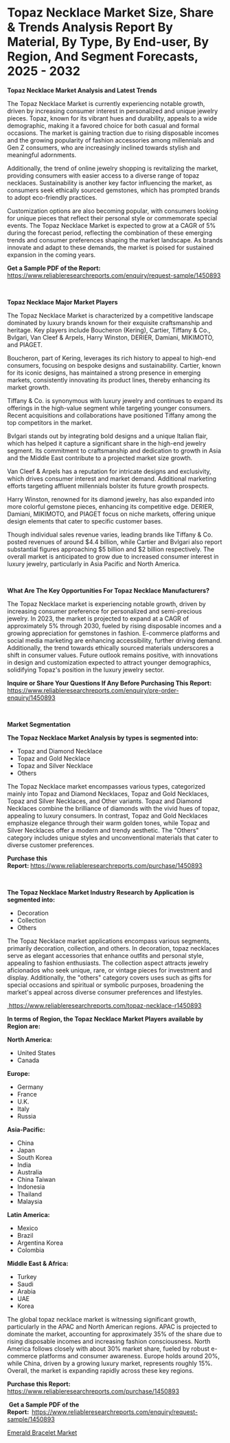 <p><h1>Topaz Necklace Market Size, Share & Trends Analysis Report By Material, By Type, By End-user, By Region, And Segment Forecasts, 2025 - 2032</h1></p><p><strong>Topaz Necklace Market Analysis and Latest Trends</strong></p>
<p><p>The Topaz Necklace Market is currently experiencing notable growth, driven by increasing consumer interest in personalized and unique jewelry pieces. Topaz, known for its vibrant hues and durability, appeals to a wide demographic, making it a favored choice for both casual and formal occasions. The market is gaining traction due to rising disposable incomes and the growing popularity of fashion accessories among millennials and Gen Z consumers, who are increasingly inclined towards stylish and meaningful adornments.</p><p>Additionally, the trend of online jewelry shopping is revitalizing the market, providing consumers with easier access to a diverse range of topaz necklaces. Sustainability is another key factor influencing the market, as consumers seek ethically sourced gemstones, which has prompted brands to adopt eco-friendly practices.</p><p>Customization options are also becoming popular, with consumers looking for unique pieces that reflect their personal style or commemorate special events. The Topaz Necklace Market is expected to grow at a CAGR of 5% during the forecast period, reflecting the combination of these emerging trends and consumer preferences shaping the market landscape. As brands innovate and adapt to these demands, the market is poised for sustained expansion in the coming years.</p></p>
<p><strong>Get a Sample PDF of the Report:&nbsp;</strong> <a href="https://www.reliableresearchreports.com/enquiry/request-sample/1450893?utm_campaign=2248&utm_medium=2&utm_source=Github&utm_content=ia&utm_term=06022025&utm_id=topaz-necklace">https://www.reliableresearchreports.com/enquiry/request-sample/1450893</a></p>
<p>&nbsp;</p>
<p><strong>Topaz Necklace Major Market Players</strong></p>
<p><p>The Topaz Necklace Market is characterized by a competitive landscape dominated by luxury brands known for their exquisite craftsmanship and heritage. Key players include Boucheron (Kering), Cartier, Tiffany & Co., Bvlgari, Van Cleef & Arpels, Harry Winston, DERIER, Damiani, MIKIMOTO, and PIAGET.</p><p>Boucheron, part of Kering, leverages its rich history to appeal to high-end consumers, focusing on bespoke designs and sustainability. Cartier, known for its iconic designs, has maintained a strong presence in emerging markets, consistently innovating its product lines, thereby enhancing its market growth.</p><p>Tiffany & Co. is synonymous with luxury jewelry and continues to expand its offerings in the high-value segment while targeting younger consumers. Recent acquisitions and collaborations have positioned Tiffany among the top competitors in the market.</p><p>Bvlgari stands out by integrating bold designs and a unique Italian flair, which has helped it capture a significant share in the high-end jewelry segment. Its commitment to craftsmanship and dedication to growth in Asia and the Middle East contribute to a projected market size growth.</p><p>Van Cleef & Arpels has a reputation for intricate designs and exclusivity, which drives consumer interest and market demand. Additional marketing efforts targeting affluent millennials bolster its future growth prospects.</p><p>Harry Winston, renowned for its diamond jewelry, has also expanded into more colorful gemstone pieces, enhancing its competitive edge. DERIER, Damiani, MIKIMOTO, and PIAGET focus on niche markets, offering unique design elements that cater to specific customer bases.</p><p>Though individual sales revenue varies, leading brands like Tiffany & Co. posted revenues of around $4.4 billion, while Cartier and Bvlgari also report substantial figures approaching $5 billion and $2 billion respectively. The overall market is anticipated to grow due to increased consumer interest in luxury jewelry, particularly in Asia Pacific and North America.</p></p>
<p>&nbsp;</p>
<p><strong>What Are The Key Opportunities For Topaz Necklace Manufacturers?</strong></p>
<p><p>The Topaz Necklace market is experiencing notable growth, driven by increasing consumer preference for personalized and semi-precious jewelry. In 2023, the market is projected to expand at a CAGR of approximately 5% through 2030, fueled by rising disposable incomes and a growing appreciation for gemstones in fashion. E-commerce platforms and social media marketing are enhancing accessibility, further driving demand. Additionally, the trend towards ethically sourced materials underscores a shift in consumer values. Future outlook remains positive, with innovations in design and customization expected to attract younger demographics, solidifying Topaz's position in the luxury jewelry sector.</p></p>
<p><strong>Inquire or Share Your Questions If Any Before Purchasing This Report:</strong> <a href="https://www.reliableresearchreports.com/enquiry/pre-order-enquiry/1450893?utm_campaign=2248&utm_medium=2&utm_source=Github&utm_content=ia&utm_term=06022025&utm_id=topaz-necklace">https://www.reliableresearchreports.com/enquiry/pre-order-enquiry/1450893</a></p>
<p>&nbsp;</p>
<p><strong>Market Segmentation</strong></p>
<p><strong>The Topaz Necklace Market Analysis by types is segmented into:</strong></p>
<p><ul><li>Topaz and Diamond Necklace</li><li>Topaz and Gold Necklace</li><li>Topaz and Silver Necklace</li><li>Others</li></ul></p>
<p><p>The Topaz Necklace market encompasses various types, categorized mainly into Topaz and Diamond Necklaces, Topaz and Gold Necklaces, Topaz and Silver Necklaces, and Other variants. Topaz and Diamond Necklaces combine the brilliance of diamonds with the vivid hues of topaz, appealing to luxury consumers. In contrast, Topaz and Gold Necklaces emphasize elegance through their warm golden tones, while Topaz and Silver Necklaces offer a modern and trendy aesthetic. The "Others" category includes unique styles and unconventional materials that cater to diverse customer preferences.</p></p>
<p><strong>Purchase this Report:&nbsp;</strong><a href="https://www.reliableresearchreports.com/purchase/1450893?utm_campaign=2248&utm_medium=2&utm_source=Github&utm_content=ia&utm_term=06022025&utm_id=topaz-necklace">https://www.reliableresearchreports.com/purchase/1450893</a></p>
<p>&nbsp;</p>
<p><strong>The Topaz Necklace Market Industry Research by Application is segmented into:</strong></p>
<p><ul><li>Decoration</li><li>Collection</li><li>Others</li></ul></p>
<p><p>The Topaz Necklace market applications encompass various segments, primarily decoration, collection, and others. In decoration, topaz necklaces serve as elegant accessories that enhance outfits and personal style, appealing to fashion enthusiasts. The collection aspect attracts jewelry aficionados who seek unique, rare, or vintage pieces for investment and display. Additionally, the "others" category covers uses such as gifts for special occasions and spiritual or symbolic purposes, broadening the market's appeal across diverse consumer preferences and lifestyles.</p></p>
<p><a href="https://www.reliableresearchreports.com/topaz-necklace-r1450893?utm_campaign=2248&utm_medium=2&utm_source=Github&utm_content=ia&utm_term=06022025&utm_id=topaz-necklace">&nbsp;https://www.reliableresearchreports.com/topaz-necklace-r1450893</a></p>
<p><strong>In terms of Region, the Topaz Necklace Market Players available by Region are:</strong></p>
<p>
    <p> <strong> North America: </strong>
        <ul>
            <li>United States</li>
            <li>Canada</li>
        </ul>
        </p> 
    <p> <strong> Europe: </strong>
        <ul>
            <li>Germany</li>
            <li>France</li>
            <li>U.K.</li>
            <li>Italy</li>
            <li>Russia</li>
        </ul>
        </p> 
    <p> <strong> Asia-Pacific: </strong>
        <ul>
            <li>China</li>
            <li>Japan</li>
            <li>South Korea</li>
            <li>India</li>
            <li>Australia</li>
            <li>China Taiwan</li>
            <li>Indonesia</li>
            <li>Thailand</li>
            <li>Malaysia</li>
        </ul>
        </p> 
    <p> <strong> Latin America: </strong>
        <ul>
            <li>Mexico</li>
            <li>Brazil</li>
            <li>Argentina Korea</li>
            <li>Colombia</li>
        </ul>
        </p> 
    <p> <strong> Middle East & Africa: </strong>
        <ul>
            <li>Turkey</li>
            <li>Saudi</li>
            <li>Arabia</li>
            <li>UAE</li>
            <li>Korea</li>
        </ul>
    </p>
    </p>
<p><p>The global topaz necklace market is witnessing significant growth, particularly in the APAC and North American regions. APAC is projected to dominate the market, accounting for approximately 35% of the share due to rising disposable incomes and increasing fashion consciousness. North America follows closely with about 30% market share, fueled by robust e-commerce platforms and consumer awareness. Europe holds around 20%, while China, driven by a growing luxury market, represents roughly 15%. Overall, the market is expanding rapidly across these key regions.</p></p>
<p><strong>Purchase this Report: </strong><a href="https://www.reliableresearchreports.com/purchase/1450893?utm_campaign=2248&utm_medium=2&utm_source=Github&utm_content=ia&utm_term=06022025&utm_id=topaz-necklace">https://www.reliableresearchreports.com/purchase/1450893</a></p>
<p>&nbsp;<strong>Get a Sample PDF of the Report:&nbsp;&nbsp;</strong><a href="https://www.reliableresearchreports.com/enquiry/request-sample/1450893?utm_campaign=2248&utm_medium=2&utm_source=Github&utm_content=ia&utm_term=06022025&utm_id=topaz-necklace">https://www.reliableresearchreports.com/enquiry/request-sample/1450893</a></p>
<p><strong></strong></p>
<p><p><a href="https://github.com/hammelximalschid/Market-Research-Report-List-1/blob/main/emerald-bracelet-market.md?utm_campaign=2248&utm_medium=2&utm_source=Github&utm_content=ia&utm_term=06022025&utm_id=topaz-necklace">Emerald Bracelet Market</a></p></p>